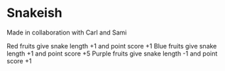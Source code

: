 # Snakeish
Made in collaboration with Carl and Sami

Red fruits give snake length +1 and point score +1
Blue fruits give snake length +1 and point score +5
Purple fruits give snake length -1 and point score +1
